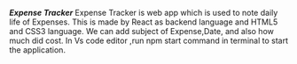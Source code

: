 ***Expense Tracker***
Expense Tracker is web app which is used to note daily life of Expenses.
This is made by React as backend language and HTML5 and CSS3 language.
We can add subject of Expense,Date, and also how much did cost.
In Vs code editor ,run npm start command in terminal to start the application.
